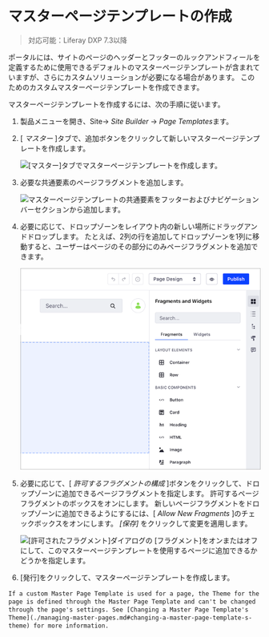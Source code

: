 # マスターページテンプレートの作成

> 対応可能：Liferay DXP 7.3以降

ポータルには、サイトのページのヘッダーとフッターのルックアンドフィールを定義するために使用できるデフォルトのマスターページテンプレートが含まれていますが、さらにカスタムソリューションが必要になる場合があります。 このためのカスタムマスターページテンプレートを作成できます。

マスターページテンプレートを作成するには、次の手順に従います。

1.  製品メニューを開き、Site→ *Site Builder* → *Page Templates*ます。

2.  [ *マスター* ]タブで、追加ボタンをクリックして新しいマスターページテンプレートを作成します。

    ![ [マスター]タブでマスターページテンプレートを作成します。](./creating-a-master-page-template/images/01.png)

3.  必要な共通要素のページフラグメントを追加します。

    ![マスターページテンプレートの共通要素をフッターおよびナビゲーションバーセクションから追加します。](./creating-a-master-page-template/images/02.png)

4.  必要に応じて、ドロップゾーンをレイアウト内の新しい場所にドラッグアンドドロップします。 たとえば、2列の行を追加してドロップゾーンを1列に移動すると、ユーザーはページのその部分にのみページフラグメントを追加できます。

    ![ドロップゾーンを移動して、ユーザーがページフラグメントを追加できる場所を制御できます。](./creating-a-master-page-template/images/03.png)

5.  必要に応じて、[ *許可するフラグメントの構成* ]ボタンをクリックして、ドロップゾーンに追加できるページフラグメントを指定します。 許可するページフラグメントのボックスをオンにします。 新しいページフラグメントをドロップゾーンに追加できるようにするには、[ *Allow New Fragments* ]のチェックボックスをオンにします。 *[保存]* をクリックして変更を適用します。

    ![[許可されたフラグメント]ダイアログの [フラグメント]をオンまたはオフにして、このマスターページテンプレートを使用するページに追加できるかどうかを指定します。](./creating-a-master-page-template/images/04.png)

6.  [発行]をクリックして、マスターページテンプレートを作成します。

<!-- end list -->

```{note}
If a custom Master Page Template is used for a page, the Theme for the page is defined through the Master Page Template and can't be changed through the page's settings. See [Changing a Master Page Template's Theme](./managing-master-pages.md#changing-a-master-page-template-s-theme) for more information.
```
